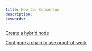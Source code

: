 ```yaml
---
title: How-to: Consensus
description:
keywords:
---
```


[Create a hybrid node](/reference/how-to-guides/consensus/hybrid-node/)

[Configure a chain to use proof-of-work](/reference/how-to-guides/consensus/proof-of-work/)

